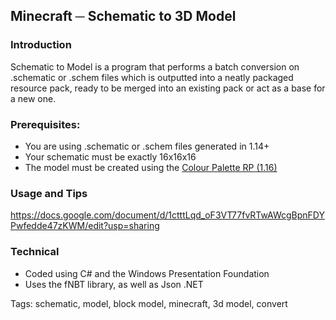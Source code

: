 ## Minecraft ─ Schematic to 3D Model
### Introduction
Schematic to Model is a program that performs a batch conversion on .schematic or .schem files which is outputted into a neatly packaged resource pack, ready to be merged into an existing pack or act as a base for a new one.

### Prerequisites:
- You are using .schematic or .schem files generated in 1.14+
- Your schematic must be exactly 16x16x16
- The model must be created using the [Colour Palette RP (1.16)](https://www.dropbox.com/s/hco1r8drt2mq0ry/Colour%20Palette%20RP.zip?dl=0)

### Usage and Tips
https://docs.google.com/document/d/1ctttLqd_oF3VT77fvRTwAWcgBpnFDYPwfedde47zKWM/edit?usp=sharing

### Technical
- Coded using C# and the Windows Presentation Foundation
- Uses the fNBT library, as well as Json .NET

Tags: schematic, model, block model, minecraft, 3d model, convert
